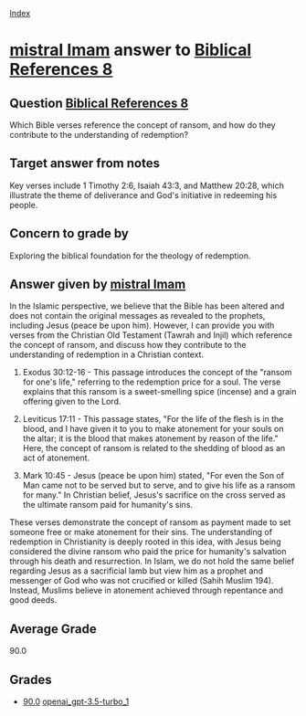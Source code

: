 
[Index](../../../index.md)
# [mistral Imam](../../answering_models/mistral_Imam.md) answer to [Biblical References 8](../../questions/Biblical_References_8.md)

## Question [Biblical References 8](../../questions/Biblical_References_8.md)
Which Bible verses reference the concept of ransom, and how do they contribute to the understanding of redemption?

## Target answer from notes
Key verses include 1 Timothy 2:6, Isaiah 43:3, and Matthew 20:28, which illustrate the theme of deliverance and God's initiative in redeeming his people.

## Concern to grade by
Exploring the biblical foundation for the theology of redemption.

## Answer given by [mistral Imam](../../answering_models/mistral_Imam.md)
 In the Islamic perspective, we believe that the Bible has been altered and does not contain the original messages as revealed to the prophets, including Jesus (peace be upon him). However, I can provide you with verses from the Christian Old Testament (Tawrah and Injil) which reference the concept of ransom, and discuss how they contribute to the understanding of redemption in a Christian context.

1. Exodus 30:12-16 - This passage introduces the concept of the "ransom for one's life," referring to the redemption price for a soul. The verse explains that this ransom is a sweet-smelling spice (incense) and a grain offering given to the Lord.

2. Leviticus 17:11 - This passage states, "For the life of the flesh is in the blood, and I have given it to you to make atonement for your souls on the altar; it is the blood that makes atonement by reason of the life." Here, the concept of ransom is related to the shedding of blood as an act of atonement.

3. Mark 10:45 - Jesus (peace be upon him) stated, "For even the Son of Man came not to be served but to serve, and to give his life as a ransom for many." In Christian belief, Jesus's sacrifice on the cross served as the ultimate ransom paid for humanity's sins.

These verses demonstrate the concept of ransom as payment made to set someone free or make atonement for their sins. The understanding of redemption in Christianity is deeply rooted in this idea, with Jesus being considered the divine ransom who paid the price for humanity's salvation through his death and resurrection. In Islam, we do not hold the same belief regarding Jesus as a sacrificial lamb but view him as a prophet and messenger of God who was not crucified or killed (Sahih Muslim 194). Instead, Muslims believe in atonement achieved through repentance and good deeds.

## Average Grade
90.0

## Grades
 * [90.0](./Biblical_References_8_grades/openai_gpt-3.5-turbo_1.md) [openai_gpt-3.5-turbo_1](../../grading_models/openai_gpt-3.5-turbo_1.md)
